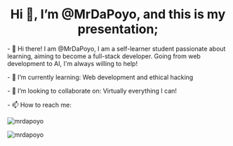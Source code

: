 <h1 align="center">Hi 👋, I’m @MrDaPoyo, and this is my presentation;</h1>
<p>- 👀 Hi there! I am @MrDaPoyo, I am a self-learner student passionate about learning, aiming to become a full-stack developer. Going from web development to AI, I'm always willing to help!</p>
<p>- 🌱 I’m currently learning: Web development and ethical hacking</p>
<p>- 💞️ I’m looking to collaborate on: Virtually everything I can!</p>
<p>- 📫 How to reach me: </p>
<!--- Stats --->
<p align="left"> <img src="https://komarev.com/ghpvc/?username=mrdapoyo&label=Profile%20views&color=0e75b6&style=flat" alt="mrdapoyo" /> </p>
<p> <img align="center" src="https://github-readme-streak-stats.herokuapp.com/?user=mrdapoyo&" alt="mrdapoyo" /> </p>


<!---
MrDaPoyo/MrDaPoyo is a ✨ special ✨ repository because its `README.md` (this file) appears on your GitHub profile.
You can click the Preview link to take a look at your changes.
--->
